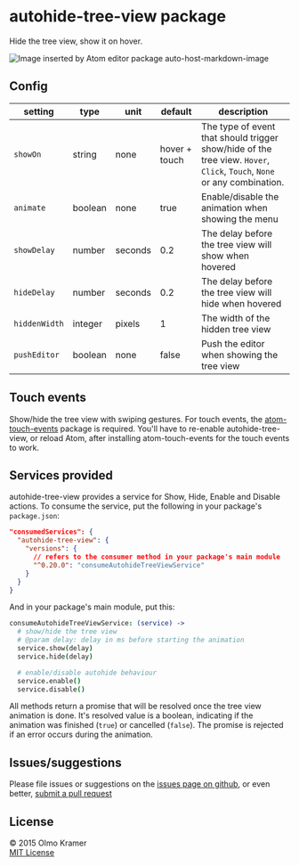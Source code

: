 # autohide-tree-view package

Hide the tree view, show it on hover.

![Image inserted by Atom editor package auto-host-markdown-image](https://raw.githubusercontent.com/olmokramer/atom-autohide-tree-view/master/images/screencast.gif)

## Config

| setting       | type    | unit    | default       | description |
| ---           | ---     | ---     | ---           | --- |
| `showOn`      | string  | none    | hover + touch | The type of event that should trigger show/hide of the tree view. `Hover`, `Click`, `Touch`, `None` or any combination. |
| `animate`     | boolean | none    | true          | Enable/disable the animation when showing the menu |
| `showDelay`   | number  | seconds | 0.2           | The delay before the tree view will show when hovered |
| `hideDelay`   | number  | seconds | 0.2           | The delay before the tree view will hide when hovered |
| `hiddenWidth` | integer | pixels  | 1             | The width of the hidden tree view |
| `pushEditor`  | boolean | none    | false         | Push the editor when showing the tree view |

## Touch events

Show/hide the tree view with swiping gestures. For touch events, the [atom-touch-events](https://atom.io/packages/atom-touch-events) package is required. You'll have to re-enable autohide-tree-view, or reload Atom, after installing atom-touch-events for the touch events to work.

## Services provided

autohide-tree-view provides a service for Show, Hide, Enable and Disable actions. To consume the service, put the following in your package's `package.json`:

```json
"consumedServices": {
  "autohide-tree-view": {
    "versions": {
      // refers to the consumer method in your package's main module
      "^0.20.0": "consumeAutohideTreeViewService"
    }
  }
}
```

And in your package's main module, put this:

```coffee
consumeAutohideTreeViewService: (service) ->
  # show/hide the tree view
  # @param delay: delay in ms before starting the animation
  service.show(delay)
  service.hide(delay)

  # enable/disable autohide behaviour
  service.enable()
  service.disable()
```

All methods return a promise that will be resolved once the tree view animation is done. It's resolved value is a boolean, indicating if the animation was finished (`true`) or cancelled (`false`). The promise is rejected if an error occurs during the animation.

## Issues/suggestions

Please file issues or suggestions on the [issues page on github](https://github.com/olmokramer/autohide-tree-view/issues/new), or even better, [submit a pull request](https://github.com/olmokramer/atom-autohide-tree-view/pulls)

## License

&copy; 2015 Olmo Kramer <br> [MIT License](LICENSE.md)
